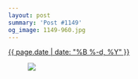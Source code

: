 ```yaml
---
layout: post
summary: 'Post #1149'
og_image: 1149-960.jpg
---
```


<p>
 <time>
  <a href="/1149">
   {{ page.date | date: "%B %-d, %Y" }}
  </a>
 </time>
 <a href="/1149">
  <figure data-taken="5/1/2020">
   <img sizes="(min-width: 700px) 50vw, calc(100vw - 2rem)" src="{{ site.assets_url }}/1149-480.jpg" srcset="{{ site.assets_url }}/1149-240.jpg 240w, {{ site.assets_url }}/1149-480.jpg 480w, {{ site.assets_url }}/1149-720.jpg 720w, {{ site.assets_url }}/1149-960.jpg 960w"/>
  </figure>
 </a>
</p>
